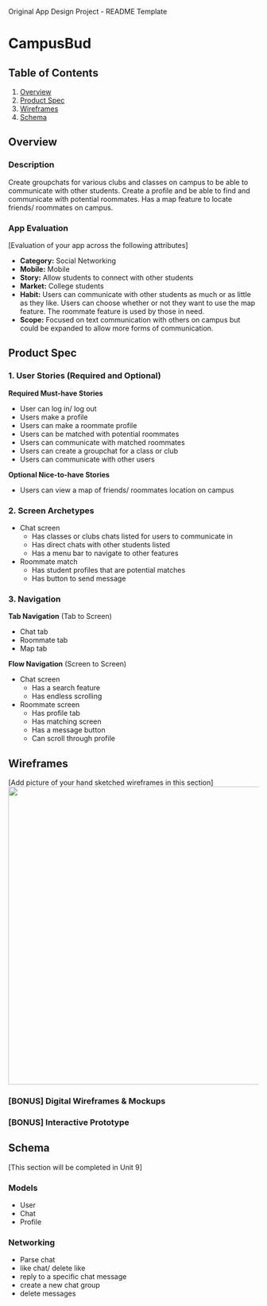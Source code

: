 Original App Design Project - README Template

# CampusBud

## Table of Contents
1. [Overview](#Overview)
1. [Product Spec](#Product-Spec)
1. [Wireframes](#Wireframes)
2. [Schema](#Schema)

## Overview
### Description
Create groupchats for various clubs and classes on campus to be able to communicate with other students. Create a profile and be able to find and communicate with potential roommates. Has a map feature to locate friends/ roommates on campus.

### App Evaluation
[Evaluation of your app across the following attributes]
- **Category:** Social Networking
- **Mobile:** Mobile
- **Story:** Allow students to connect with other students
- **Market:** College students
- **Habit:** Users can communicate with other students as much or as little as they like. Users can choose whether or not they want to use the map feature. The roommate feature is used by those in need.
- **Scope:** Focused on text communication with others on campus but could be expanded to allow more forms of communication.

## Product Spec

### 1. User Stories (Required and Optional)

**Required Must-have Stories**

* User can log in/ log out
* Users make a profile
* Users can make a roommate profile
* Users can be matched with potential roommates
* Users can communicate with matched roommates
* Users can create a groupchat for a class or club
* Users can communicate with other users

**Optional Nice-to-have Stories**

* Users can view a map of friends/ roommates location on campus

### 2. Screen Archetypes

* Chat screen
   * Has classes or clubs chats listed for users to communicate in
   * Has direct chats with other students listed
   * Has a menu bar to navigate to other features
* Roommate match
   * Has student profiles that are potential matches
   * Has button to send message

### 3. Navigation

**Tab Navigation** (Tab to Screen)

* Chat tab
* Roommate tab
* Map tab

**Flow Navigation** (Screen to Screen)

* Chat screen
   * Has a search feature
   * Has endless scrolling
* Roommate screen
   * Has profile tab
   * Has matching screen
   * Has a message button
   * Can scroll through profile

## Wireframes
[Add picture of your hand sketched wireframes in this section]
<img src="YOUR_WIREFRAME_IMAGE_URL" width=600>

### [BONUS] Digital Wireframes & Mockups

### [BONUS] Interactive Prototype

## Schema 
[This section will be completed in Unit 9]
### Models
- User
- Chat
- Profile
### Networking
- Parse chat
- like chat/ delete like
- reply to a specific chat message
- create a new chat group
- delete messages
